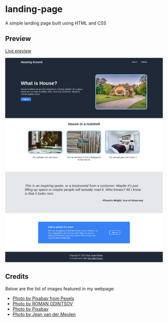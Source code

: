 # landing-page
A simple landing page built using HTML and CSS
## Preview
[Live preview](https://neil-justin.github.io/landing-page/)


![This is the webpage preview](img/webpage-preview.png)
## Credits
Below are the list of images featured in my webpage:
- [Photo by Pixabay from Pexels](https://www.pexels.com/photo/architecture-clouds-daylight-driveway-259588/)
- [Photo by ROMAN ODINTSOV](https://www.pexels.com/photo/a-laptop-and-a-cup-on-the-floor-6193711/)
- [Photo by Pixabay](https://www.pexels.com/photo/wood-building-wooden-lock-65650/)
- [Photo by Jean van der Meulen](https://www.pexels.com/photo/photo-of-bedroom-1454806/)
